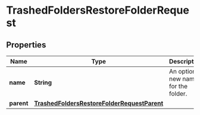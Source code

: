 

# TrashedFoldersRestoreFolderRequest


## Properties

| Name | Type | Description | Notes |
|------------ | ------------- | ------------- | -------------|
|**name** | **String** | An optional new name for the folder. |  [optional] |
|**parent** | [**TrashedFoldersRestoreFolderRequestParent**](TrashedFoldersRestoreFolderRequestParent.md) |  |  [optional] |



